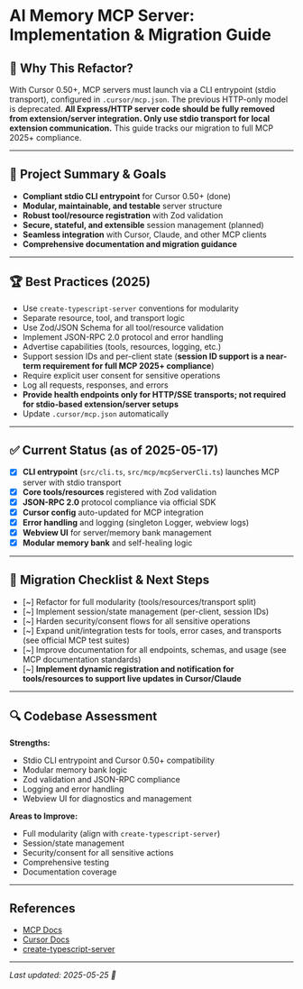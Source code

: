 # AI Memory MCP Server: Implementation & Migration Guide

## 🚨 Why This Refactor?

With Cursor 0.50+, MCP servers must launch via a CLI entrypoint (stdio transport), configured in `.cursor/mcp.json`. The previous HTTP-only model is deprecated. **All Express/HTTP server code should be fully removed from extension/server integration. Only use stdio transport for local extension communication.** This guide tracks our migration to full MCP 2025+ compliance.

---

## 📌 Project Summary & Goals

- **Compliant stdio CLI entrypoint** for Cursor 0.50+ (done)
- **Modular, maintainable, and testable** server structure
- **Robust tool/resource registration** with Zod validation
- **Secure, stateful, and extensible** session management (planned)
- **Seamless integration** with Cursor, Claude, and other MCP clients
- **Comprehensive documentation and migration guidance**

---

## 🏆 Best Practices (2025)

- Use `create-typescript-server` conventions for modularity
- Separate resource, tool, and transport logic
- Use Zod/JSON Schema for all tool/resource validation
- Implement JSON-RPC 2.0 protocol and error handling
- Advertise capabilities (tools, resources, logging, etc.)
- Support session IDs and per-client state (**session ID support is a near-term requirement for full MCP 2025+ compliance**)
- Require explicit user consent for sensitive operations
- Log all requests, responses, and errors
- **Provide health endpoints only for HTTP/SSE transports; not required for stdio-based extension/server setups**
- Update `.cursor/mcp.json` automatically

---

## ✅ Current Status (as of 2025-05-17)

- [x] **CLI entrypoint** (`src/cli.ts`, `src/mcp/mcpServerCli.ts`) launches MCP server with stdio transport
- [x] **Core tools/resources** registered with Zod validation
- [x] **JSON-RPC 2.0** protocol compliance via official SDK
- [x] **Cursor config** auto-updated for MCP integration
- [x] **Error handling** and logging (singleton Logger, webview logs)
- [x] **Webview UI** for server/memory bank management
- [x] **Modular memory bank** and self-healing logic

---

## 📝 Migration Checklist & Next Steps

- [~] Refactor for full modularity (tools/resources/transport split)
- [~] Implement session/state management (per-client, session IDs)
- [~] Harden security/consent flows for all sensitive operations
- [~] Expand unit/integration tests for tools, error cases, and transports (see official MCP test suites)
- [~] Improve documentation for all endpoints, schemas, and usage (see MCP documentation standards)
- [~] **Implement dynamic registration and notification for tools/resources to support live updates in Cursor/Claude**

---

## 🔍 Codebase Assessment

**Strengths:**

- Stdio CLI entrypoint and Cursor 0.50+ compatibility
- Modular memory bank logic
- Zod validation and JSON-RPC compliance
- Logging and error handling
- Webview UI for diagnostics and management

**Areas to Improve:**

- Full modularity (align with `create-typescript-server`)
- Session/state management
- Security/consent for all sensitive actions
- Comprehensive testing
- Documentation coverage

---

## References

- [MCP Docs](https://github.com/modelcontextprotocol/modelcontextprotocol)
- [Cursor Docs](https://docs.cursor.com/context/model-context-protocol)
- [create-typescript-server](https://github.com/modelcontextprotocol/create-typescript-server)

---

_Last updated: 2025-05-25 🐹_
